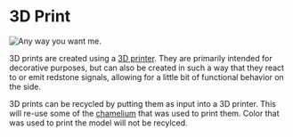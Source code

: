 # 3D Print

![Any way you want me.](oredict:oc:print)

3D prints are created using a [3D printer](printer.md). They are primarily intended for decorative purposes, but can also be created in such a way that they react to or emit redstone signals, allowing for a little bit of functional behavior on the side.

3D prints can be recycled by putting them as input into a 3D printer. This will re-use some of the [chamelium](../item/chamelium.md) that was used to print them. Color that was used to print the model will not be recylced.
